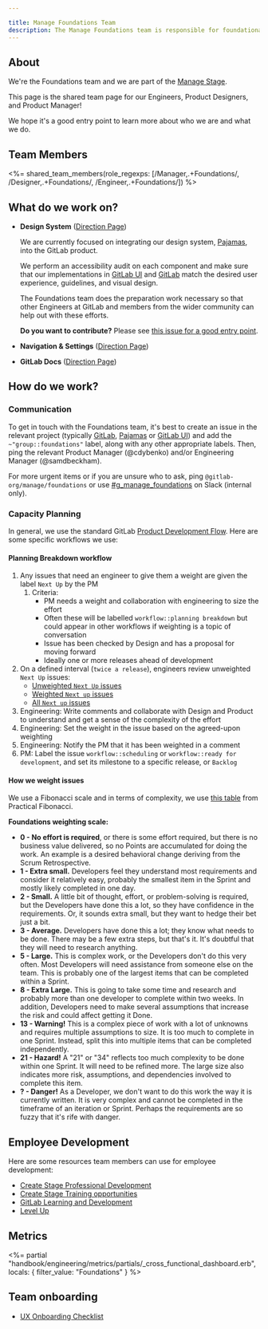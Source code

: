 ```yaml
---

title: Manage Foundations Team
description: The Manage Foundations team is responsible for foundational Frontend work and our Design System Pajamas.
---
```








<!-- Common Links -->
[engineering workflow]: /handbook/engineering/workflow/
[GitLab]: https://gitlab.com/gitlab-org/gitlab
[GitLab UI]: https://gitlab.com/gitlab-org/gitlab-ui
[Pajamas]: https://gitlab.com/gitlab-org/gitlab-services/design.gitlab.com
[#g_manage_foundations]: https://gitlab.slack.com/archives/C010NAWPRV4

## About

We're the Foundations team and we are part of the [Manage Stage](/handbook/product/categories/#manage-stage).

This page is the shared team page for our Engineers, Product Designers, and Product Manager!

We hope it's a good entry point to learn more about who we are and what we do.

## Team Members

<%= shared_team_members(role_regexps: [/Manager,.+Foundations/, /Designer,.+Foundations/, /Engineer,.+Foundations/]) %>

## What do we work on?

 -  **Design System** ([Direction Page](/direction/manage/foundations/design_system/))

    We are currently focused on integrating our design system, [Pajamas], into the GitLab product.

    We perform an accessibility audit on each component and make sure that our implementations in
    [GitLab UI] and [GitLab] match the desired user experience, guidelines, and visual design.

    The Foundations team does the preparation work necessary so that other Engineers at GitLab
    and members from the wider community can help out with these efforts. 

    **Do you want to contribute?** Please see [this issue for a good entry point](https://picker.pajamasmigrationday.com/).

 - **Navigation & Settings** ([Direction Page](/direction/manage/foundations/navigation_settings/))
 - **GitLab Docs** ([Direction Page](/direction/manage/foundations/gitlab_docs/))

## How do we work?

### Communication

To get in touch with the Foundations team,
it's best to create an issue in the relevant project (typically [GitLab], [Pajamas] or [GitLab UI]) and
add the `~"group::foundations"` label, along with any other appropriate labels.
Then, ping the relevant Product Manager (@cdybenko) and/or Engineering Manager (@samdbeckham).

For more urgent items or if you are unsure who to ask, ping `@gitlab-org/manage/foundations` or use [#g_manage_foundations] on Slack (internal only).

### Capacity Planning

In general, we use the standard GitLab [Product Development Flow](https://about.gitlab.com/handbook/product-development-flow/). Here are some specific workflows we use:

#### Planning Breakdown workflow

1. Any issues that need an engineer to give them a weight are given the label `Next Up` by the PM
   1. Criteria:
      * PM needs a weight and collaboration with engineering to size the effort
      * Often these will be labelled `workflow::planning breakdown` but could appear in other workflows if weighting is a topic of conversation
      * Issue has been checked by Design and has a proposal for moving forward
      * Ideally one or more releases ahead of development
1. On a defined interval (`twice a release`), engineers review unweighted  `Next Up` issues:
   * [Unweighted `Next Up` issues](https://gitlab.com/groups/gitlab-org/-/issues?sort=priority&state=opened&label_name[]=Next+Up&label_name[]=group::foundations&weight=None)
   * [Weighted `Next up` issues](https://gitlab.com/groups/gitlab-org/-/issues?sort=priority&state=opened&label_name[]=Next+Up&label_name[]=group::foundations&weight=Any)
   * [All `Next up` issues](https://gitlab.com/groups/gitlab-org/-/issues?sort=priority&state=opened&label_name[]=group::foundations&label_name[]=Next+Up)
1. Engineering: Write comments and collaborate with Design and Product to understand and get a sense of the complexity of the effort
1. Engineering: Set the weight in the issue based on the agreed-upon weighting
1. Engineering: Notify the PM that it has been weighted in a comment
1. PM: Label the issue `workflow::scheduling` or `workflow::ready for development`, and set its milestone to a specific release, or `Backlog`

#### How we weight issues

We use a Fibonacci scale and in terms of complexity, we use [this table](https://www.scrum.org/resources/blog/practical-fibonacci-beginners-guide-relative-sizing) from Practical Fibonacci.

**Foundations weighting scale:**

- **0 - No effort is required**, or there is some effort required, but there is no business value delivered, so no Points are accumulated for doing the work. An example is a desired behavioral change deriving from the Scrum Retrospective.
- **1 - Extra small.**  Developers feel they understand most requirements and consider it relatively easy, probably the smallest item in the Sprint and mostly likely completed in one day.
- **2 - Small.** A little bit of thought, effort, or problem-solving is required, but the Developers have done this a lot, so they have confidence in the requirements. Or, it sounds extra small, but they want to hedge their bet just a bit.
- **3 - Average.**  Developers have done this a lot; they know what needs to be done. There may be a few extra steps, but that's it. It's doubtful that they will need to research anything.
- **5 - Large.**  This is complex work, or the Developers don't do this very often. Most Developers will need assistance from someone else on the team. This is probably one of the largest items that can be completed within a Sprint.
- **8 - Extra Large.**  This is going to take some time and research and probably more than one developer to complete within two weeks. In addition, Developers need to make several assumptions that increase the risk and could affect getting it Done.
- **13 - Warning!** This is a complex piece of work with a lot of unknowns and requires multiple assumptions to size. It is too much to complete in one Sprint. Instead, split this into multiple items that can be completed independently.
- **21 - Hazard!**  A "21" or "34" reflects too much complexity to be done within one Sprint. It will need to be refined more. The large size also indicates more risk, assumptions, and dependencies involved to complete this item.
- **? - Danger!**  As a Developer, we don't want to do this work the way it is currently written. It is very complex and cannot be completed in the timeframe of an iteration or Sprint. Perhaps the requirements are so fuzzy that it's rife with danger.


## Employee Development

Here are some resources team members can use for employee development:

- [Create Stage Professional Development](/handbook/engineering/development/dev/create/#professional-development)
- [Create Stage Training opportunities](/handbook/engineering/development/dev/create/engineers/training/)
- [GitLab Learning and Development](/handbook/people-group/learning-and-development/)
- [Level Up](https://levelup.gitlab.com/learn/dashboard)

## Metrics

<%= partial "handbook/engineering/metrics/partials/_cross_functional_dashboard.erb", locals: { filter_value: "Foundations" } %>

## Team onboarding

- [UX Onboarding Checklist](/handbook/engineering/development/dev/manage/foundations/ux-foundations-onboarding)
